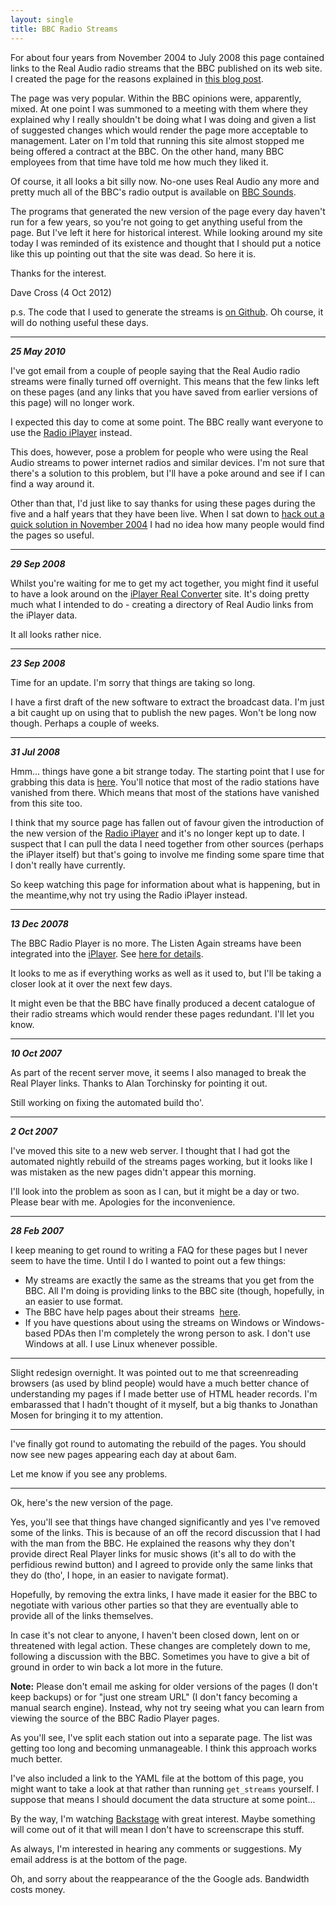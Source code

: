 ```yaml
---
layout: single
title: BBC Radio Streams
---
```


For about four years from November 2004 to July 2008 this page contained
links to the Real Audio radio streams that the BBC published on its web
site. I created the page for the reasons explained in
[this blog post](https://blog.dave.org.uk/2004/11/bbc-real-audio.html).

The page was very popular. Within the BBC opinions were, apparently,
mixed. At one point I was summoned to a meeting with them where they
explained why I really shouldn't be doing what I was doing and given a
list of suggested changes which would render the page more acceptable
to management. Later on I'm told that running this site almost stopped
me being offered a contract at the BBC. On the other hand, many BBC
employees from that time have told me how much they liked it.

Of course, it all looks a bit silly now. No-one uses Real Audio any more
and pretty much all of the BBC's radio output is available on
[BBC Sounds](https://www.bbc.co.uk/sounds).

The programs that generated the new version of the page every day haven't
run for a few years, so you're not going to get anything useful from the
page. But I've left it here for historical interest. While looking around
my site today I was reminded of its existence and thought that I should
put a notice like this up pointing out that the site was dead. So here it is.

Thanks for the interest.

Dave Cross (4 Oct 2012)

p.s. The code that I used to generate the streams is
[on Github](https://github.com/davorg/get-streams/).
Oh course, it will do nothing useful these days.

---

***25 May 2010***

I've got email from a couple of people saying that the Real Audio radio
streams were finally turned off overnight. This means that the few links
left on these pages (and any links that you have saved from earlier
versions of this page) will no longer work.

I expected this day to come at some point. The BBC really want everyone
to use the [Radio iPlayer](https://www.bbc.co.uk/iplayer/radio) instead.

This does, however, pose a problem for people who were using the Real Audio
streams to power internet radios and similar devices. I'm not sure that
there's a solution to this problem, but I'll have a poke around and see if
I can find a way around it.

Other than that, I'd just like to say thanks for using these pages during
the five and a half years that they have been live. When I sat down to
[hack out a quick solution in November 2004](https://blog.dave.org.uk/2004/11/bbc-real-audio.html)
I had no idea how many people would find the pages so useful.

---

***29 Sep 2008***

Whilst you're waiting for me to get my act together, you might find it
useful to have a look around on the
[iPlayer Real Converter](http://www.iplayerconverter.co.uk/) site. It's
doing pretty much what I intended to do - creating a directory of Real
Audio links from the iPlayer data.

It all looks rather nice.

---

***23 Sep 2008***

Time for an update. I'm sorry that things are taking so long.

I have a first draft of the new software to extract the broadcast data.
I'm just a bit caught up on using that to publish the new pages. Won't
be long now though. Perhaps a couple of weeks.

---

***31 Jul 2008***

Hmm... things have gone a bit strange today. The starting point that I
use for grabbing this data is
[here](http://www.bbc.co.uk/radio/aod/index_noframes.shtml).
You'll notice that most of the radio stations have vanished from there.
Which means that most of the stations have vanished from this site too.

I think that my source page has fallen out of favour given the
introduction of the new version of the
[Radio iPlayer](https://www.bbc.co.uk/iplayer/radio) and it's no longer
kept up to date. I suspect that I can pull the data I need together
from other sources (perhaps the iPlayer itself) but that's going to
involve me finding some spare time that I don't really have currently.

So keep watching this page for information about what is happening, but
in the meantime,why not try using the Radio iPlayer instead.

---

***13 Dec 20078***

The BBC Radio Player is no more. The Listen Again streams have been
integrated into the [iPlayer](https://www.bbc.co.uk/iplayer).
See [here for details](http://www.bbc.co.uk/radio/help/faq/development_news.shtml).

It looks to me as if everything works as well as it used to, but I'll
be taking a closer look at it over the next few days.

It might even be that the BBC have finally produced a decent catalogue
of their radio streams which would render these pages redundant.
I'll let you know.

---

***10 Oct 2007***

As part of the recent server move, it seems I also managed to break the
Real Player links. Thanks to Alan Torchinsky for pointing it out.

Still working on fixing the automated build tho'.

---

***2 Oct 2007***

I've moved this site to a new web server. I thought that I had got the
automated nightly rebuild of the streams pages working, but it looks
like I was mistaken as the new pages didn't appear this morning.

I'll look into the problem as soon as I can, but it might be a day or
two. Please bear with me. Apologies for the inconvenience.

---

***28 Feb 2007***

I keep meaning to get round to writing a FAQ for these pages but I
never seem to have the time. Until I do I wanted to point out a few
things:

* My streams are exactly the same as the streams that you get from the
  BBC. All I'm doing is providing links to the BBC site (though,
  hopefully, in an easier to use format.
* The BBC have help pages about their streams 
  [here](http://www.bbc.co.uk/radio/contact_aod.shtml).
* If you have questions about using the streams on Windows or
  Windows-based PDAs then I'm completely the wrong person to ask. I
  don't use Windows at all. I use Linux whenever possible.

---

Slight redesign overnight. It was pointed out to me that screenreading
browsers (as used by blind people) would have a much better chance of
understanding my pages if I made better use of HTML header records. I'm
embarassed that I hadn't thought of it myself, but a big thanks to
Jonathan Mosen for bringing it to my attention.

---

I've finally got round to automating the rebuild of the pages. You
should now see new pages appearing each day at about 6am.

Let me know if you see any problems.

---

Ok, here's the new version of the page.

Yes, you'll see that things have changed significantly and yes I've
removed some of the links. This is because of an off the record
discussion that I had with the man from the BBC. He explained the
reasons why they don't provide direct Real Player links for music shows
(it's all to do with the perfidious rewind button) and I agreed to
provide only the same links that they do (tho', I hope, in an easier to
navigate format).

Hopefully, by removing the extra links, I have made it easier for the
BBC to negotiate with various other parties so that they are eventually
able to provide all of the links themselves.

In case it's not clear to anyone, I haven't been closed down, lent on or
threatened with legal action. These changes are completely down to me,
following a discussion with the BBC. Sometimes you have to give a bit of
ground in order to win back a lot more in the future.

**Note:** Please don't email me asking for older versions of the pages
(I don't keep backups) or for "just one stream URL" (I don't fancy
becoming a manual search engine). Instead, why not try seeing what you
can learn from viewing the source of the BBC Radio Player pages.

As you'll see, I've split each station out into a separate page. The
list was getting too long and becoming unmanageable. I think this
approach works much better.

I've also included a link to the YAML file at the bottom of this page,
you might want to take a look at that rather than running `get_streams`
yourself. I suppose that means I should document the data structure at
some point...

By the way, I'm watching
[Backstage](https://www.bbc.co.uk/blogs/bbcbackstage) with great interest.
Maybe something will come out of it that will mean I don't have to
screenscrape this stuff.

As always, I'm interested in hearing any comments or suggestions. My
email address is at the bottom of the page.

Oh, and sorry about the reappearance of the the Google ads. Bandwidth
costs money.

